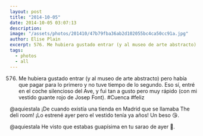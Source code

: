 ```yaml
---
layout: post
title: "2014-10-05"
date: 2014-10-05 03:07:13
description: 
image: "/assets/photos/201410/47b79fba36ab2d102055bc4ca50cc91a.jpg"
author: Elise Plain
excerpt: 576. Me hubiera gustado entrar (y al museo de arte abstracto) pero había que pagar para lo primero y no tuve tiempo de lo segundo. Eso sí, entré en el coche silencioso del Ave, y fui tan a gusto pero muy rápido (con mi vestido guante rojo de Josep Font). #Cuenca #feliz
tags: 
  - photos
  - all
---
```


576. Me hubiera gustado entrar (y al museo de arte abstracto) pero había que pagar para lo primero y no tuve tiempo de lo segundo. Eso sí, entré en el coche silencioso del Ave, y fui tan a gusto pero muy rápido (con mi vestido guante rojo de Josep Font). #Cuenca #feliz
<p></p>
<p>@aquiestala ¡De cuando existía una tienda en Madrid que se llamaba The deli room! ¡Lo estrené ayer pero el vestido tenía ya años! Un beso 😘.</p><p>@aquiestala He visto que estabas guapísima en tu sarao de ayer 💛.</p>